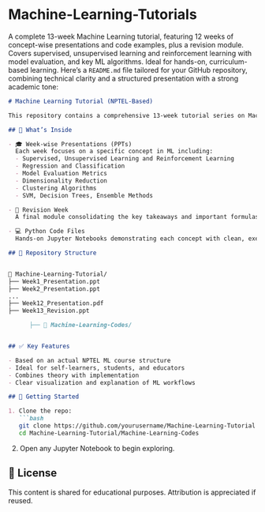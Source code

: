 # Machine-Learning-Tutorials
A complete 13-week Machine Learning tutorial, featuring 12 weeks of concept-wise presentations and code examples, plus a revision module. Covers supervised, unsupervised learning and reinforcement learning with model evaluation, and key ML algorithms. Ideal for hands-on, curriculum-based learning.
Here’s a `README.md` file tailored for your GitHub repository, combining technical clarity and a structured presentation with a strong academic tone:

```markdown
# Machine Learning Tutorial (NPTEL-Based)

This repository contains a comprehensive 13-week tutorial series on Machine Learning, curated in alignment with the NPTEL course structure. It includes **12 weeks of detailed presentations** covering core ML concepts and **1 week of revision content**, along with well-documented Python code examples for practical implementation.

## 📘 What’s Inside

- 🎓 Week-wise Presentations (PPTs) 
  Each week focuses on a specific concept in ML including:
  - Supervised, Unsupervised Learning and Reinforcement Learning
  - Regression and Classification
  - Model Evaluation Metrics
  - Dimensionality Reduction
  - Clustering Algorithms
  - SVM, Decision Trees, Ensemble Methods

- 🧠 Revision Week  
  A final module consolidating the key takeaways and important formulas from all previous weeks.

- 💻 Python Code Files  
  Hands-on Jupyter Notebooks demonstrating each concept with clean, executable code and real datasets where applicable.

## 📂 Repository Structure


📁 Machine-Learning-Tutorial/
├── Week1_Presentation.ppt
├── Week2_Presentation.ppt
...
├── Week12_Presentation.pdf
├── Week13_Revision.ppt

      ├── 📁 Machine-Learning-Codes/


## ✅ Key Features

- Based on an actual NPTEL ML course structure  
- Ideal for self-learners, students, and educators  
- Combines theory with implementation  
- Clear visualization and explanation of ML workflows

## 🚀 Getting Started

1. Clone the repo:
   ```bash
   git clone https://github.com/yourusername/Machine-Learning-Tutorial.git
   cd Machine-Learning-Tutorial/Machine-Learning-Codes
   ```

2. Open any Jupyter Notebook to begin exploring.

## 📝 License

This content is shared for educational purposes. Attribution is appreciated if reused.
